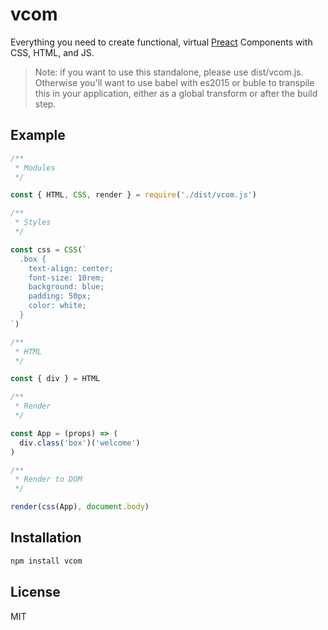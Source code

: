 
# vcom

  Everything you need to create functional, virtual [Preact](https://github.com/developit/preact) Components with CSS, HTML, and JS.

  > Note: if you want to use this standalone, please use dist/vcom.js. Otherwise you'll want to use babel with es2015 or buble to transpile this in your application, either as a global transform or after the build step.

## Example

```js
/**
 * Modules
 */

const { HTML, CSS, render } = require('./dist/vcom.js')

/**
 * Styles
 */

const css = CSS(`
  .box {
    text-align: center;
    font-size: 10rem;
    background: blue;
    padding: 50px;
    color: white;
  }
`)

/**
 * HTML
 */

const { div } = HTML

/**
 * Render
 */

const App = (props) => (
  div.class('box')('welcome')
)

/**
 * Render to DOM
 */

render(css(App), document.body)
```

## Installation

```bash
npm install vcom
```

## License

MIT

